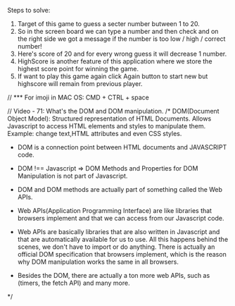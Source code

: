 Steps to solve:

1. Target of this game to guess a secter number butween 1 to 20.
2. So in the screen board we can type a number and then check and on the right side we got a message if the number is too low / high / correct number!
3. Here's score of 20 and for every wrong guess it will decrease 1 number.
4. HighScore is another feature of this application where we store the highest score point for winning the game.
5. If want to play this game again click Again button to start new but highscore will remain from previous player.
<!-- To open a project in live server in vs code . select (terminal) and go to selected folder and command(live server) enter then it will open live website for this project -->

// \*\*\* For imoji in MAC OS: CMD + CTRL + space

// Video - 71: What's the DOM and DOM manipulation.
/\*
DOM(Document Object Model): Structured representation of HTML Documents. Allows Javascript to access HTML elements and styles to manipulate them.
Example: change text,HTML attributes and even CSS styles.

- DOM is a connection point between HTML documents and JAVASCRIPT code.

- DOM !== Javascript => DOM Methods and Properties for DOM Manipulation is not part of Javascript.

- DOM and DOM methods are actually part of something called the Web APIs.

- Web APIs(Application Programming Interface) are like libraries that browsers implement and that we can access from our Javascript code.

- Web APIs are basically libraries that are also written in Javascript and that are automatically available for us to use. All this happens behind the scenes, we don't have to import or do anything. There is actually an official DOM specification that browsers implement, which is the reason why DOM manipulation works the same in all browsers.

- Besides the DOM, there are actually a ton more web APIs, such as (timers, the fetch API) and many more.

\*/
